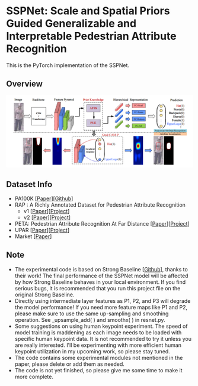# SSPNet: Scale and Spatial Priors Guided Generalizable and Interpretable Pedestrian Attribute Recognition
This is the PyTorch implementation of the SSPNet.
## Overview
![overview](docs/overview.png)
## Dataset Info
- PA100K [[Paper](http://openaccess.thecvf.com/content_ICCV_2017/papers/Liu_HydraPlus-Net_Attentive_Deep_ICCV_2017_paper.pdf)][[Github](https://github.com/xh-liu/HydraPlus-Net)]
- RAP : A Richly Annotated Dataset for Pedestrian Attribute Recognition 
  - v1 [[Paper](https://arxiv.org/pdf/1603.07054v3.pdf)][[Project](http://www.rapdataset.com/)]
  - v2 [[Paper](https://ieeexplore.ieee.org/abstract/document/8510891)][[Project](http://www.rapdataset.com/)]
- PETA: Pedestrian Attribute Recognition At Far Distance [[Paper](http://mmlab.ie.cuhk.edu.hk/projects/PETA_files/Pedestrian%20Attribute%20Recognition%20At%20Far%20Distance.pdf)][[Project](http://mmlab.ie.cuhk.edu.hk/projects/PETA.html)]
- UPAR [[Paper](https://openaccess.thecvf.com/content/WACV2023/papers/Specker_UPAR_Unified_Pedestrian_Attribute_Recognition_and_Person_Retrieval_WACV_2023_paper.pdf)][[Project](https://github.com/speckean/upar_dataset)]
- Market [[Paper](https://www.cv-foundation.org/openaccess/content_iccv_2015/papers/Zheng_Scalable_Person_Re-Identification_ICCV_2015_paper.pdf](https://www.cv-foundation.org/openaccess/content_iccv_2015/papers/Zheng_Scalable_Person_Re-Identification_ICCV_2015_paper.pdf))]
## Note
- The experimental code is based on Strong Baseline [[Github](https://github.com/valencebond/Rethinking_of_PAR)], thanks to their work! The final performance of the SSPNet model will be affected by how Strong Baseline behaves in your local environment. If you find serious bugs, it is recommended that you run this project file on the original Strong Baseline.
- Directly using intermediate layer features as P1, P2, and P3 will degrade the model performance! If you need more feature maps like P1 and P2, please make sure to use the same up-sampling and smoothing operation. See _upsample_add( ) and smoothx( ) in resnet.py.
- Some suggestions on using human keypoint experiment. The speed of model training is maddening as each image needs to be loaded with specific human keypoint data. It is not recommended to try it unless you are really interested. I'll be experimenting with more efficient human keypoint utilization in my upcoming work, so please stay tuned.
- The code contains some experimental modules not mentioned in the paper, please delete or add them as needed.
- The code is not yet finished, so please give me some time to make it more complete.
